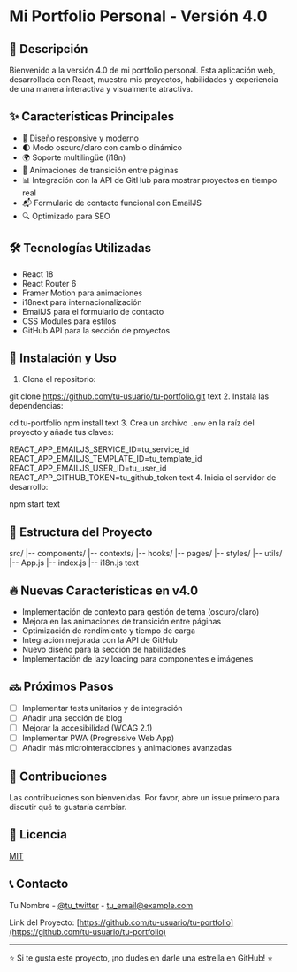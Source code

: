 # Mi Portfolio Personal - Versión 4.0

## 🚀 Descripción
Bienvenido a la versión 4.0 de mi portfolio personal. Esta aplicación web, desarrollada con React, muestra mis proyectos, habilidades y experiencia de una manera interactiva y visualmente atractiva.

## ✨ Características Principales
- 🎨 Diseño responsive y moderno
- 🌓 Modo oscuro/claro con cambio dinámico
- 🌍 Soporte multilingüe (i18n)
- 🔄 Animaciones de transición entre páginas
- 📊 Integración con la API de GitHub para mostrar proyectos en tiempo real
- 📬 Formulario de contacto funcional con EmailJS
- 🔍 Optimizado para SEO

## 🛠️ Tecnologías Utilizadas
- React 18
- React Router 6
- Framer Motion para animaciones
- i18next para internacionalización
- EmailJS para el formulario de contacto
- CSS Modules para estilos
- GitHub API para la sección de proyectos

## 🚀 Instalación y Uso
1. Clona el repositorio:

git clone https://github.com/tu-usuario/tu-portfolio.git
text
2. Instala las dependencias:

cd tu-portfolio
npm install
text
3. Crea un archivo `.env` en la raíz del proyecto y añade tus claves:

REACT_APP_EMAILJS_SERVICE_ID=tu_service_id
REACT_APP_EMAILJS_TEMPLATE_ID=tu_template_id
REACT_APP_EMAILJS_USER_ID=tu_user_id
REACT_APP_GITHUB_TOKEN=tu_github_token
text
4. Inicia el servidor de desarrollo:

npm start
text

## 📁 Estructura del Proyecto

src/
|-- components/
|-- contexts/
|-- hooks/
|-- pages/
|-- styles/
|-- utils/
|-- App.js
|-- index.js
|-- i18n.js
text

## 🔥 Nuevas Características en v4.0
- Implementación de contexto para gestión de tema (oscuro/claro)
- Mejora en las animaciones de transición entre páginas
- Optimización de rendimiento y tiempo de carga
- Integración mejorada con la API de GitHub
- Nuevo diseño para la sección de habilidades
- Implementación de lazy loading para componentes e imágenes

## 🔜 Próximos Pasos
- [ ] Implementar tests unitarios y de integración
- [ ] Añadir una sección de blog
- [ ] Mejorar la accesibilidad (WCAG 2.1)
- [ ] Implementar PWA (Progressive Web App)
- [ ] Añadir más microinteracciones y animaciones avanzadas

## 🤝 Contribuciones
Las contribuciones son bienvenidas. Por favor, abre un issue primero para discutir qué te gustaría cambiar.

## 📄 Licencia
[MIT](https://choosealicense.com/licenses/mit/)

## 📞 Contacto
Tu Nombre - [@tu_twitter](https://twitter.com/tu_twitter) - tu_email@example.com

Link del Proyecto: [https://github.com/tu-usuario/tu-portfolio](https://github.com/tu-usuario/tu-portfolio)

---

⭐️ Si te gusta este proyecto, ¡no dudes en darle una estrella en GitHub! ⭐️
